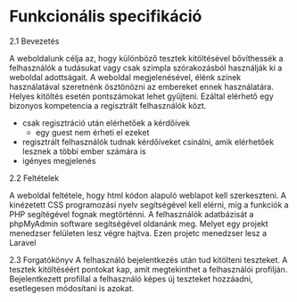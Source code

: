 # Funkcionális specifikáció

2.1 Bevezetés

A weboldalunk célja az, hogy különböző tesztek kitöltésével bővíthessék a felhasználók a tudásukat vagy csak szimpla szórakozásból használják ki a weboldal adottságait.
A weboldal megjelenésével, élénk színek használatával szeretnénk ösztönözni az embereket ennek használatára. Helyes kitöltés esetén pontszámokat lehet gyűjteni.
Ezáltal elérhető egy bizonyos kompetencia a regisztrált felhasználók közt.
- csak regisztráció után elérhetőek a kérdőívek
  - egy guest nem érheti el ezeket
- regisztrált felhasználók tudnak kérdőíveket csinálni, amik elérhetőek lesznek a többi ember számára is
- igényes megjelenés

2.2 Feltételek

A weboldal feltétele, hogy html kódon alapuló weblapot kell szerkeszteni. A kinézetett CSS programozási nyelv segítségével kell elérni, míg a funkciók a PHP 
segítégével fognak megtörténni. A felhasználók adatbázisát a phpMyAdmin software segítségével oldanánk meg. Melyet egy projekt menedzser felületen lesz végre hajtva. Ezen projetc menedzser lesz a Laravel

2.3 Forgatókönyv
A felhasználó bejelentkezés után tud kitölteni teszteket. A tesztek kitöltéséért pontokat kap, amit megtekinthet a felhasználói profilján. Bejelentkezett 
profillal a felhasználó képes új teszteket hozzáadni, esetlegesen módosítani is azokat. 
